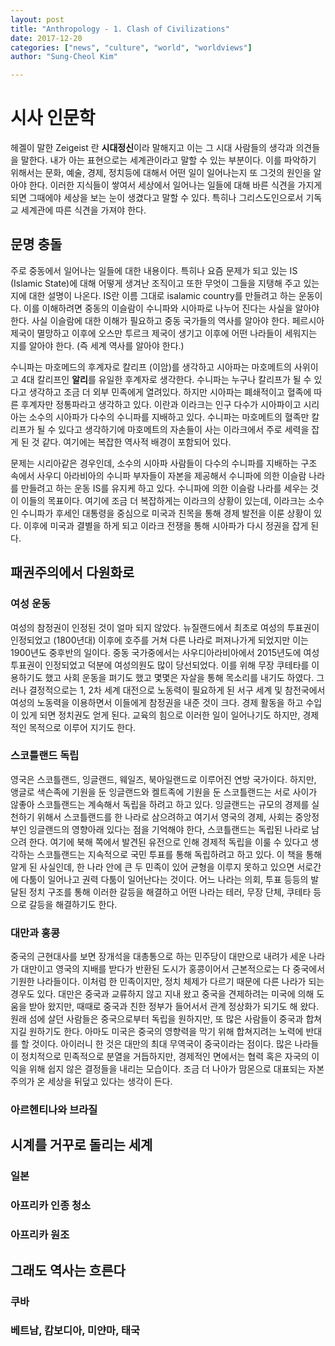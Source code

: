 ```yaml
---
layout: post
title: "Anthropology - 1. Clash of Civilizations"
date: 2017-12-20
categories: ["news", "culture", "world", "worldviews"]
author: "Sung-Cheol Kim"

---
```


# 시사 인문학

헤겔이 말한 Zeigeist 란 **시대정신**이라 말해지고 이는 그 시대 사람들의 생각과 의견들을 말한다. 내가 아는 표현으로는 세계관이라고 말할 수 있는 부분이다. 이를 파악하기 위해서는 문화, 예술, 경제, 정치등에 대해서 어떤 일이 일어나는지 또 그것의 원인을 알아야 한다. 이러한 지식들이 쌓여서 세상에서 일어나는 일들에 대해 바른 식견을 가지게 되면 그때에야 세상을 보는 눈이 생겼다고 말할 수 있다. 특히나 그리스도인으로서 기독교 세계관에 따른 식견을 가져야 한다.

## 문명 충돌

주로 중동에서 일어나는 일들에 대한 내용이다. 특히나 요즘 문제가 되고 있는 IS (Islamic State)에 대해 어떻게 생겨난 조직이고 또한 무엇이 그들을 지탱해 주고 있는지에 대한 설명이 나온다. IS란 이름 그대로 isalamic country를 만들려고 하는 운동이다. 이를 이해하려면 중동의 이슬람이 수니파와 시아파로 나누어 진다는 사실을 알아야 한다. 사실 이슬람에 대한 이해가 필요하고 중동 국가들의 역사를 알아야 한다. 페르시아 제국이 멸망하고 이후에 오스만 투르크 제국이 생기고 이후에 어떤 나라들이 세워지는 지를 알아야 한다. (즉 세계 역사를 알아야 한다.)

수니파는 마호메드의 후계자로 칼리프 (이암)를 생각하고 시아파는 마호메트의 사위이고 4대 칼리프인 **알리**를 유일한 후계자로 생각한다. 수니파는 누구나 칼리프가 될 수 있다고 생각하고 조금 더 외부 민족에게 열려있다. 하지만 시아파는 폐쇄적이고 혈족에 따른 후계자만 정통파라고 생각하고 있다. 이란과 이라크는 인구 다수가 시아파이고 시리아는 소수의 시아파가 다수의 수니파를 지배하고 있다. 수니파는 마호메트의 혈족만 칼리프가 될 수 있다고 생각하기에 마호메트의 자손들이 사는 이라크에서 주로 세력을 잡게 된 것 같다. 여기에는 복잡한 역사적 배경이 포함되어 있다.

문제는 시리아같은 경우인데, 소수의 시아파 사람들이 다수의 수니파를 지배하는 구조 속에서 사우디 아라비아의 수니파 부자들이 자본을 제공해서 수니파에 의한 이슬람 나라를 만들려고 하는 운동 IS를 유지케 하고 있다. 수니파에 의한 이슬람 나라를 세우는 것이 이들의 목표이다. 여기에 조금 더 복잡하게는 이라크의 상황이 있는데, 이라크는 소수인 수니파가 후세인 대통령을 중심으로 미국과 친목을 통해 경제 발전을 이룬 상황이 있다. 이후에 미국과 결별을 하게 되고 이라크 전쟁을 통해 시아파가 다시 정권을 잡게 된다.

## 패권주의에서 다원화로

### 여성 운동

여성의 참정권이 인정된 것이 얼마 되지 않았다. 뉴질랜드에서 최초로 여성의 투표권이 인정되었고 (1800년대) 이후에 호주를 거쳐 다른 나라로 퍼져나가게 되었지만 이는 1900년도 중후반의 일이다. 중동 국가중에서는 사우디아라비아에서 2015년도에 여성 투표권이 인정되었고 덕분에 여성의원도 많이 당선되었다. 이를 위해 무장 쿠테타를 이용하기도 했고 사회 운동을 펴기도 했고 몇몇은 자살을 통해 목소리를 내기도 하였다. 그러나 결정적으로는 1, 2차 세계 대전으로 노동력이 필요하게 된 서구 세계 및 참전국에서 여성의 노동력을 이용하면서 이들에게 참정권을 내준 것이 크다. 경제 활동을 하고 수입이 있게 되면 정치권도 얻게 된다. 교육의 힘으로 이러한 일이 일어나기도 하지만, 경제적인 목적으로 이루어 지기도 한다.

### 스코틀랜드 독립

영국은 스코틀랜드, 잉글랜드, 웨일즈, 북아일랜드로 이루어진 연방 국가이다. 하지만, 앵글로 색슨족에 기원을 둔 잉글랜드와 켈트족에 기원을 둔 스코틀랜드는 서로 사이가 않좋아 스코틀랜드는 계속해서 독립을 하려고 하고 있다. 잉글랜드는 규모의 경제를 실천하기 위해서 스코틀랜드를 한 나라로 삼으려하고 여기서 영국의 경제, 사회는 중앙정부인 잉글랜드의 영향아래 있다는 점을 기억해야 한다, 스코틀랜드는 독립된 나라로 남으려 한다. 여기에 북해 쪽에서 발견된 유전으로 인해 경제적 독립을 이룰 수 있다고 생각하는 스코틀랜드는 지속적으로 국민 투표를 통해 독립하려고 하고 있다. 이 책을 통해 알게 된 사실인데, 한 나라 안에 큰 두 민족이 있어 균형을 이루지 못하고 있으면 서로간에 다툼이 일어나고 권력 다툼이 일어난다는 것이다. 어느 나라는 의회, 투표 등등의 발달된 정치 구조를 통해 이러한 갈등을 해결하고 어떤 나라는 테러, 무장 단체, 쿠테타 등으로 갈등을 해결하기도 한다.

### 대만과 홍콩

중국의 근현대사를 보면 장개석을 대총통으로 하는 민주당이 대만으로 내려가 세운 나라가 대만이고 영국의 지배를 받다가 반환된 도시가 홍콩이어서 근본적으로는 다 중국에서 기원한 나라들이다. 이처럼 한 민족이지만, 정치 체제가 다르기 때문에 다른 나라가 되는 경우도 있다. 대만은 중국과 교류하지 않고 지내 왔고 중국을 견제하려는 미국에 의해 도움을 받아 왔지만, 때때로 중국과 친한 정부가 들어서서 관계 정상화가 되기도 해 왔다. 원래 섬에 살던 사람들은 중국으로부터 독립을 원하지만, 또 많은 사람들이 중국과 합쳐지길 원하기도 한다. 아마도 미국은 중국의 영향력을 막기 위해 합쳐지려는 노력에 반대를 할 것이다. 아이러니 한 것은 대만의 최대 무역국이 중국이라는 점이다. 많은 나라들이 정치적으로 민족적으로 분열을 거듭하지만, 경제적인 면에서는 협력 혹은 자국의 이익을 위해 쉽지 않은 결정들을 내리는 모습이다. 조금 더 나아가 맘몬으로 대표되는 자본주의가 온 세상을 뒤덮고 있다는 생각이 든다.

### 아르헨티나와 브라질

## 시계를 거꾸로 돌리는 세계

### 일본

### 아프리카 인종 청소

### 아프리카 원조

## 그래도 역사는 흐른다

### 쿠바

### 베트남, 캄보디아, 미얀마, 태국
